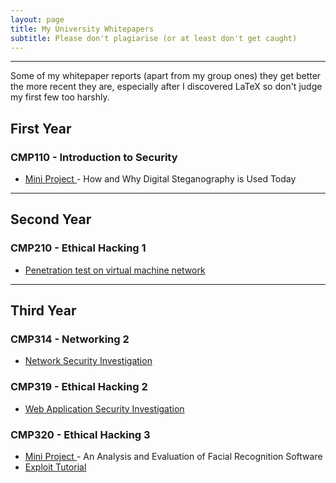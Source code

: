 ```yaml
---
layout: page
title: My University Whitepapers
subtitle: Please don't plagiarise (or at least don't get caught) 
---
```


---
Some of my whitepaper reports (apart from my group ones) they get better the more recent they are, especially after I discovered LaTeX so don't judge my first few too harshly.

## First Year
### CMP110 - Introduction to Security
- <a href="https://SuperMairio.github.io/Whitepapers/IntroToSecurity/"> Mini Project </a> - How and Why Digital Steganography is Used Today

---

## Second Year
### CMP210 - Ethical Hacking 1
- <a href="https://SuperMairio.github.io/Whitepapers/Hacking1/"> Penetration test on virtual machine network </a>
 
---

## Third Year
### CMP314 - Networking 2
- <a href="https://SuperMairio.github.io/Whitepapers/Networking2/"> Network Security Investigation </a>

### CMP319 - Ethical Hacking 2
- <a href="https://SuperMairio.github.io/Whitepapers/Hacking2/"> Web Application Security Investigation </a>
  
### CMP320 - Ethical Hacking 3
- <a href="https://SuperMairio.github.io/Whitepapers/MiniProject/"> Mini Project </a> - An Analysis and Evaluation of Facial Recognition Software
- <a href="https://SuperMairio.github.io/Whitepapers/ExploitTutorial/"> Exploit Tutorial </a>